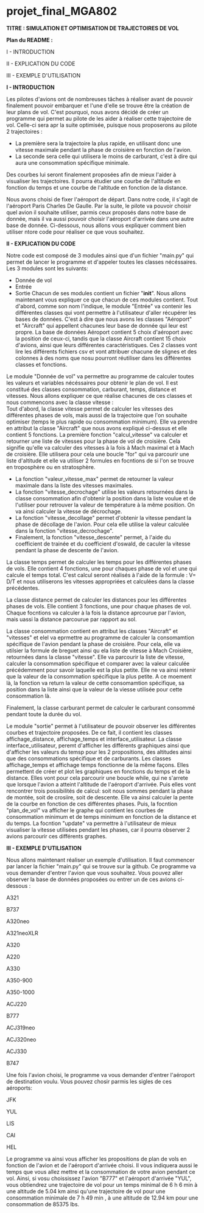 # projet_final_MGA802

**TITRE : SIMULATION ET OPTIMISATION DE TRAJECTOIRES DE VOL**

**Plan du README :**

I - INTRODUCTION

II - EXPLICATION DU CODE

III - EXEMPLE D'UTILISATION




**I - INTRODUCTION**


Les pilotes d'avions ont de nombreuses tâches à réaliser avant de pouvoir finalement pouvoir embarquer et l'une d'elle se trouve être la création de leur plans de vol.
C'est pourquoi, nous avons décidé de créer un programme qui permet au pilote de les aider à réaliser cette trajectoire de vol. Celle-ci sera apr la suite optimisée, puisque nous proposerons au pilote 2 trajectoires :
- La première sera la trajectoire la plus rapide, en utilisant donc une vitesse maximale pendant la phase de croisière en fonction de l'avion.
- La seconde sera celle qui utilisera le moins de carburant, c'est à dire qui aura une consommation spécifique minimale.

Des courbes lui seront finalement proposées afin de mieux l'aider à visualiser les trajectoires. Il pourra étudier une courbe de l'altitude en fonction du temps et une courbe de l'altitude en fonction de la distance.

Nous avons choisi de fixer l'aéroport de départ. Dans notre code, il s'agit de l'aéroport Paris Charles De Gaulle.
Par la suite, le pilote va pouvoir choisir quel avion il souhaite utiliser, parmis ceux proposés dans notre base de donnée, mais il va aussi pouvoir choisir l'aéroport d'arrivée dans une autre base de donnée.
Ci-dessous, nous allons vous expliquer comment bien utiliser ntore code pour réaliser ce que vous souhaitez.

**II - EXPLICATION DU CODE**

Notre code est composé de 3 modules ainsi que d'un fichier "main.py" qui permet de lancer le programme et d'appeler toutes les classes nécéssaires. Les 3 modules sont les suivants: 
- Donnée de vol 
- Entrée 
- Sortie
Chacun de ses modules contient un fichier "__init__".
Nous allons maintenant vous expliquer ce que chacun de ces modules contient. Tout d'abord, comme son nom l'indique, le module "Entrée" va contenir les différentes classes qui vont permettre à l'utilisateur d'aller récupérer les bases de données.
C'est à dire que nous avons les classes "Aéroport" et "Aircraft" qui appellent chacunes leur base de donnée qui leur est propre. La base de données Aéroport contient 5 choix d'aéroport avec la position de ceux-ci, tandis que la classe Aircraft contient 15 choix d'avions, ainsi que leurs différentes caractéristiques.
Ces 2 classes vont lire les différents fichiers csv et vont attribuer chacune de slignes et des colonnes à des noms que nosu pourront réutiliser dans les différentes classes et fonctions.


Le module "Donnée de vol" va permettre au programme de calculer toutes les valeurs et variables nécéssaires pour obtenir le plan de vol. Il est constitué des classes consommation, carburant, temps, distance et vitesses.
Nous allons expliquer ce que réalise chacunes de ces classes et nous commencons avec la classe vitesse :  
Tout d'abord, la classe vitesse permet de calculer les vitesses des différentes phases de vols, mais aussi de la trajectoire que l'on souhaite optimiser (temps le plus rapide ou consommation minimum).
Elle va prendre en attribut la classe "Aircraft" que nous avons expliqué ci-dessus et elle contient 5 fonctions. La première fonction "calcul_vitesse" va calculer et retourner une liste de vitesses pour la phase de vol de croisière. Cela signifie qu'elle va calculer des vitesses à la fois à Mach maximal et à Mach de croisière. Elle utilisera pour cela une boucle "for" qui va parcourir une liste d'altitude et elle va utiliser 2 formules en focntions de si l'on se trouve en troposphère ou en stratosphère.
- La fonction "valeur_vitesse_max" permet de retourner la valeur maximale dans la liste des vitesses maximales.
- La fonction "vitesse_decrochage" utilise les valeurs retournées dans la classe consommation afin d'obtenir la position dans la liste voulue et de l'utiliser pour retrouver la valeur de température à la même position. On va ainsi calculer la vitesse de décrochage.
- La fonction "vitesse_decollage" permet d'obtenir la vitesse pendant la phase de décollage de l'avion. Pour cela elle utilise la valeur calculée dans la fonction "vitesse_decrochage".
- Finalement, la fonction "vitesse_descente" permet, à l'aide du coefficient de trainée et du coefficient d'oswald, de caculer la vitesse pendant la phase de descente de l'avion.

La classe temps permet de calculer les temps pour les différentes phases de vols. Elle contient 4 fonctions, une pour chaques phase de vol et une qui calcule el temps total. C'est calcul seront réalisés à l'aide de la formule : V= D/T et nous utiliserons les vitesses appropriées et calculées dans la classe précédentes.

La classe distance permet de calculer les distances pour les différentes phases de vols. Elle contient 3 fonctions, une pour chaque phases de vol. Chaque focntions va calculer à la fois la distance aprcourue par l'avion, mais uassi la distance parcourue par rapport au sol.

La classe consommation contient en attribut les classes "Aircraft" et "vitesses" et elel va eprmettre au programme de calculer la consomamtion spécifique de l'avion pendant la phase de croisière. Pour cela, elle va utilsier la formule de breguet ainsi qu ela liste de vitesse à Mach Croisière, retournées dans la classe "vitesse".
Elle va parcourir la liste de vitesse, calculer la consommation spécifique et comparer avec la valeur calculée précédemment pour savoir laquelle est la plus petite. Elle ne va ainsi retenir que la valeur de la consommation spécifique la plus petite. A ce moement là, la fonction va return la valeur de cette consomamtion spécifique, sa position dans la liste ainsi que la valeur de la viesse utilisée pour cette consommation là.

Finalement, la classe carburant permet de calculer le carburant consommé pendant toute la durée du vol.


Le module "sortie" permet à l'utilisateur de pouvoir observer les différentes courbes et trajectoire proposées. De ce fait, il contient les classes affichage_distance, affichage_temps et interface_utilisateur.
La classe interface_utilisateur, peremt d'afficher les différents graphiques ainsi que d'afficher les valeurs du temsp pour les 2 propositions, des altitudes ainsi que des consommations spécifique et de carburants.
Les classes affichage_temps et affichage temps fonctionne de la même façons. Elles permettent de créer et plot les graphiques en fonctions du temps et de la distance. Elles vont pour cela parcourir une boucle while, qui ne s'arrete que lorsque l'avion a atteint l'altitude de l'aéroport d'arrivée. Puis elles vont rencontrer trois possibilités de calcul: soit nous sommes pendant la phase de montée, soit de crosiire, soit de descente. 
Elle va ainsi calculer la pente de la courbe en fonction de ces différentes phases. Puis, la focntion "plan_de_vol" va afficher le graphe qui contient les courbes de consommation minimum et de temps minimum en fonction de la distance et du temps. La focntion "update" va permettre à l'utilisateur de mieux visualiser la vitesse utilisées pendant les phases, car il pourra observer 2 avions parcourir ces différents graphes.


**III - EXEMPLE D'UTILISATION**

Nous allons maintenant réaliser un exemple d'utilisation. Il faut commencer par lancer la fichier "main.py" qui se trouve sur la github. Ce programme va vous demander d'entrer l'avion que vous souhaitez. Vous pouvez aller observer la base de données proposées ou entrer un de ces avions ci-dessous :

A321

B737

A320neo

A321neoXLR

A320

A220

A330

A350-900

A350-1000

ACJ220

B777

ACJ319neo

ACJ320neo

ACJ330

B747

Une fois l'avion choisi, le programme va vous demander d'entrer l'aéroport de destination voulu. Vous pouvez chosir parmis les sigles de ces aéroports: 

JFK

YUL

LIS

CAI

HEL

Le programme va ainsi vous afficher les propositions de plan de vols en fonction de l'avion et de l'aéroport d'arrivée choisi. Il vous indiquera aussi le temps que vous allez mettre et la consommation de votre avion pendant ce vol.
 Ainsi, si vosu choississez l'avion "B777" et l'aéroport d'arrivée "YUL", vous obtiendrez une trajectoire de vol pour un temps minimal de 6 h 6 min à une altitude de 5.04 km ainsi qu'une trajectoire de vol pour une consommation minimale de 7 h 49 min , à une altitude de 12.94 km pour une consommation de 85375 lbs.
 







